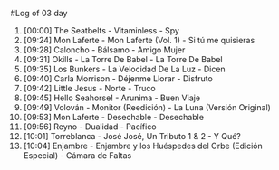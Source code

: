 #Log of 03 day

1. [00:00] The Seatbelts - Vitaminless - Spy
1. [09:24] Mon Laferte - Mon Laferte (Vol. 1) - Si tú me quisieras
1. [09:28] Caloncho - Bálsamo - Amigo Mujer
1. [09:31] Okills - La Torre De Babel - La Torre De Babel
1. [09:35] Los Bunkers - La Velocidad De La Luz - Dicen
1. [09:40] Carla Morrison - Déjenme Llorar - Disfruto
1. [09:42] Little Jesus - Norte - Truco
1. [09:45] Hello Seahorse! - Arunima - Buen Viaje
1. [09:49] Volován - Monitor (Reedición) - La Luna (Versión Original)
1. [09:53] Mon Laferte - Desechable - Desechable
1. [09:56] Reyno - Dualidad - Pacífico
1. [10:01] Torreblanca - José José, Un Tributo 1 & 2 - Y Qué?
1. [10:04] Enjambre - Enjambre y los Huéspedes del Orbe (Edición Especial) - Cámara de Faltas
